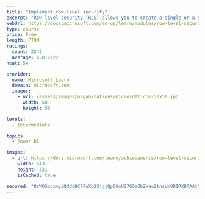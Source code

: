 ```yaml
---
title: "Implement row-level security"
excerpt: "Row-level security (RLS) allows you to create a single or a set of reports that targets data for a specific user. In this module, you will learn how to implement RLS by using either a static or dynamic method and how Microsoft Power BI simplifies testing RLS in Power BI Desktop and Power BI service."
webUrl: https://docs.microsoft.com/en-us/learn/modules/row-level-security-power-bi/
type: course
price: Free
length: PT9M
ratings:
  count: 2248
  average: 4.812722
heat: 54

provider:
  name: Microsoft Learn
  domain: microsoft.com
  images:
    - url: /assets/images/organizations/microsoft.com-50x50.jpg
      width: 50
      height: 50

levels:
  - Intermediate

topics:
  - Power BI

images:
  - url: https://docs.microsoft.com/learn/achievements/row-level-security-power-bi-social.png
    width: 643
    height: 321
    isCached: true

secured: "8rWOGocxmyiQddcHC7FwXb2SjgjQp00oUS7GGaJbZ+au2tnsVm8RIRXBRAAtN3PUH0yEGaXUdz1XRpYvk+kS+OmyfRaX0j8NaibvnN8lW5maNfcr6yMLk+vG0sQHf5gEDNpkhaQcrO6UzYP8j7wxcpQD2Kc7yBiuKJWBdU42ZHS8Loj4nK6+17bTJLJvnMEcrUcsLHlLcfrs11ZbuCynNarbjej+bzQMlUDkXsYLoV1/fFULksiEDCsCNyCTf3jpNFQEtH5zK1v6DiMrzrVR/ekVZM3QYoJa9HpcDoLE0q6nAG5+JnaaW8cp/rgKFHtqX6gnTl78mXGVHSRfSkS5lHSHtjb5b8Euk7y9H1W5laC6ZbA4wrNtB11PGK8fVRfWDpDl8Jrh6p4Ru3FVb/E9zFP4Ut+ezm6W+u64W4CUBck=;2zEleKBbvCofXTFwV6pPIA=="
---
```


